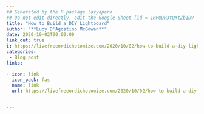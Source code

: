 ```yaml
---
## Generated by the R package lazyapero
## Do not edit directly, edit the Google Sheet [id = 1HPQDH3tOXtZb1DV--8wR9CKAzUz5aywWc2vM3OQ5SrU]
title: "How to Build a DIY Lightboard"
author: "**Lucy D'Agostino McGowan**"
date: 2020-10-02T00:00:00
link_out: true
i: https://livefreeordichotomize.com/2020/10/02/how-to-build-a-diy-lightboard/
categories:
 - Blog post
links:

- icon: link
  icon_pack: fas
  name: link
  url: https://livefreeordichotomize.com/2020/10/02/how-to-build-a-diy-lightboard/


---
```




